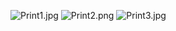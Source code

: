 ![Print1.jpg](https://bitbucket.org/repo/RLxz7d/images/2667821189-Print1.jpg)
![Print2.png](https://bitbucket.org/repo/RLxz7d/images/642582165-Print2.png)
![Print3.jpg](https://bitbucket.org/repo/RLxz7d/images/3466234394-Print3.jpg)